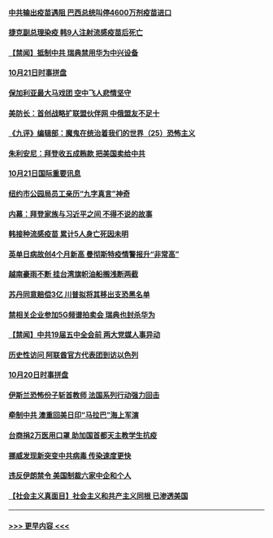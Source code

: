 #### [中共输出疫苗遇阻  巴西总统叫停4600万剂疫苗进口](../pages/prog202/a102968528.md?t=10221051) 
#### [捷克副总理染疫 韩9人注射流感疫苗后死亡](../pages/prog202/a102968410.md?t=10221051) 
#### [【禁闻】抵制中共 瑞典禁用华为中兴设备](../pages/prog202/a102968588.md?t=10221051) 
#### [10月21日时事拼盘](../pages/prog202/a102968566.md?t=10221051) 
#### [保加利亚最大马戏团 空中飞人悲情坚守](../pages/prog202/a102968525.md?t=10221051) 
#### [美防长：首创战略扩联盟伙伴网 中俄盟友不足十](../pages/prog202/a102968358.md?t=10221051) 
#### [《九评》编辑部：魔鬼在统治着我们的世界（25）恐怖主义](../pages/prog202/a1390366.md?t=10221051) 
#### [朱利安尼：拜登收五成贿款 把美国卖给中共](../pages/prog202/a102968176.md?t=10221051) 
#### [10月21日国际重要讯息](../pages/prog202/a102968130.md?t=10221051) 
#### [纽约市公园局员工亲历“九字真言”神奇](../pages/prog202/a102968105.md?t=10221051) 
#### [内幕：拜登家族与习近平之间 不得不说的故事](../pages/prog202/a102968053.md?t=10221051) 
#### [韩接种流感疫苗 累计5人身亡死因未明](../pages/prog202/a102968019.md?t=10221051) 
#### [英单日病故创4个月新高 曼彻斯特疫情警报升“非常高”](../pages/prog202/a102967908.md?t=10221051) 
#### [越南豪雨不断 挂台湾旗帜油船搁浅断两截](../pages/prog202/a102967881.md?t=10221051) 
#### [苏丹同意赔偿3亿 川普拟将其移出支恐黑名单](../pages/prog202/a102967692.md?t=10221051) 
#### [禁相关企业参加5G频谱拍卖会 瑞典也封杀华为](../pages/prog202/a102967720.md?t=10221051) 
#### [【禁闻】中共19届五中全会前 两大党媒人事异动](../pages/prog202/a102967716.md?t=10221051) 
#### [历史性访问 阿联酋官方代表团到访以色列](../pages/prog202/a102967711.md?t=10221051) 
#### [10月20日时事拼盘](../pages/prog202/a102967701.md?t=10221051) 
#### [伊斯兰恐怖份子斩首教师 法国系列行动强力回击](../pages/prog202/a102967627.md?t=10221051) 
#### [牵制中共  澳重回美日印“马拉巴”海上军演](../pages/prog202/a102967624.md?t=10221051) 
#### [台商捐2万医用口罩 助加国首都天主教学生抗疫](../pages/prog202/a102967563.md?t=10221051) 
#### [挪威发现新突变中共病毒 传染速度更快](../pages/prog202/a102967491.md?t=10221051) 
#### [违反伊朗禁令 美国制裁六家中企和个人](../pages/prog202/a102967514.md?t=10221051) 
#### [【社会主义真面目】社会主义和共产主义同根 已渗透美国](../pages/prog202/a102967512.md?t=10221051) 

----
#### [ >>> 更早内容 <<< ](../indexes/prog202-earlier.md)
